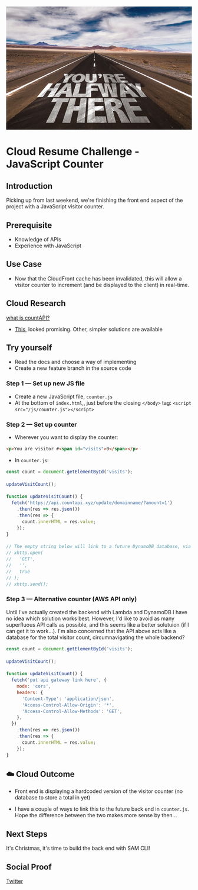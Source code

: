 ![halfway there!](/Journey/050/halfway-there.jpg)

# Cloud Resume Challenge - JavaScript Counter

## Introduction

Picking up from last weekend, we're finishing the front end aspect of the project with a JavaScript visitor counter.

## Prerequisite

- Knowledge of APIs
- Experience with JavaScript

## Use Case

- Now that the CloudFront cache has been invalidated, this will allow a visitor counter to increment (and be displayed to the client) in real-time.

## Cloud Research

[what is countAPI?](/Journey/050/count-api.png)

- [This](https://countapi.xyz/), looked promising. Other, simpler solutions are available

## Try yourself

- Read the docs and choose a way of implementing
- Create a new feature branch in the source code

### Step 1 — Set up new JS file

- Create a new JavaScript file, `counter.js`
- At the bottom of `index.html`,, just before the closing `</body>` tag: `<script src="/js/counter.js"></script>`

### Step 2 — Set up counter

- Wherever you want to display the counter:

```html
<p>You are visitor #<span id="visits">0</span></p>
```

- In `counter.js`:

```js
const count = document.getElementById('visits');

updateVisitCount();

function updateVisitCount() {
  fetch('https://api.countapi.xyz/update/domainname/?amount=1')
    .then(res => res.json())
    .then(res => {
      count.innerHTML = res.value;
    });
}

// The empty string below will link to a future DynamoDB database, via API Gateway
// xhttp.open(
//   'GET',
//   '',
//   true
// );
// xhttp.send();
```

### Step 3 — Alternative counter (AWS API only)

Until I've actually created the backend with Lambda and DynamoDB I have no idea which solution works best. However, I'd like to avoid as many superfluous API calls as possible, and this seems like a better solutuion (if I can get it to work...). I'm also concerned that the API above acts like a database for the total visitor count, circumnavigating the whole backend?

```js
const count = document.getElementById('visits');

updateVisitCount();

function updateVisitCount() {
  fetch('put api gateway link here', {
    mode: 'cors',
    headers: {
      'Content-Type': 'application/json',
      'Access-Control-Allow-Origin': '*',
      'Access-Control-Allow-Methods': 'GET',
    },
  })
    .then(res => res.json())
    .then(res => {
      count.innerHTML = res.value;
    });
}
```

## ☁️ Cloud Outcome

- Front end is displaying a hardcoded version of the visitor counter (no database to store a total in yet)

- I have a couple of ways to link this to the future back end in `counter.js`. Hope the difference between the two makes more sense by then...

## Next Steps

It's Christmas, it's time to build the back end with SAM CLI!

## Social Proof

[Twitter](https://twitter.com/_notwaving/status/1340368336409014273?s=20)
